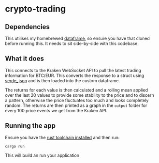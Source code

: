 # crypto-trading

## Dependencies
This utilises my homebrewed [dataframe](https://github.com/caljoshba/dataframe/tree/master), so ensure you have that cloned before running this. It needs to sit side-by-side with this codebase.

## What it does
This connects to the Kraken WebSocket API to pull the latest trading information for BTC/EUR.
This converts the response to a struct using [serde_json](https://docs.rs/serde_json/0.9.0-rc2/serde_json/) and is then loaded into the custom dataframe.

The returns for each value is then calculated and a rolling mean applied over the last 20 values to provide some stability to the price and to discern a pattern, otherwise the price fluctuates too much and looks completely random.
The returns are then printed as a graph in the `output` folder for every 100 price events we get from the Kraken API.

## Running the app
Ensure you have the [rust toolchain installed](https://www.rust-lang.org/tools/install) and then run:

  `cargo run`
  
This will build an run your application
